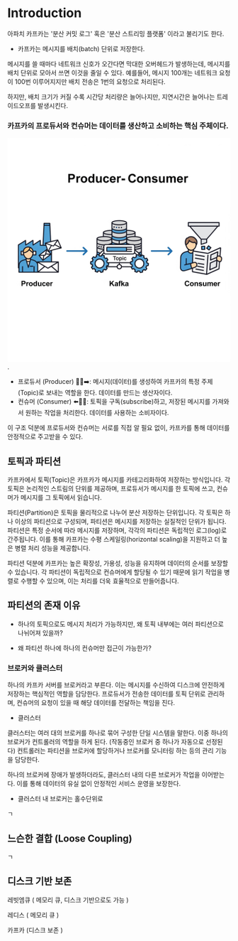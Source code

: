 # Introduction

아파치 카프카는 '분산 커밋 로그' 혹은 '분산 스트리밍 플랫폼' 이라고 불리기도 한다.&#x20;



* 카프카는 메시지를 배치(batch) 단위로 저장한다.

메시지를 쓸 때마다 네트워크 신호가 오간다면 막대한 오버헤드가 발생하는데, 메시지를 배치 단위로 모아서 쓰면 이것을 줄일 수 있다. 예를들어, 메시지 100개는 네트워크 요청이 100번 이루어지지만 배치 전송은 1번의 요청으로 처리된다.

&#x20;하지만, 배치 크기가 커질 수록 시간당 처리량은 늘어나지만, 지연시간은 늘어나는 트레이드오프를 발생시킨다.



### 카프카의 프로듀서와 컨슈머는 데이터를 생산하고 소비하는 핵심 주체이다.

![](../../.gitbook/assets/Gemini_Generated_Image_vixgp2vixgp2vixg.jpg).



* 프로듀서 (Producer) 🧑‍💻➡️: 메시지(데이터)를 생성하여 카프카의 특정 주제(Topic)로 보내는 역할을 한다. 데이터를 만드는 생산자이다.
* 컨슈머 (Consumer) ⬅️🧑‍🔧: 토픽을 구독(subscribe)하고, 저장된 메시지를 가져와서 원하는 작업을 처리한다. 데이터를 사용하는 소비자이다.

이 구조 덕분에 프로듀서와 컨슈머는 서로를 직접 알 필요 없이, 카프카를 통해 데이터를 안정적으로 주고받을 수 있다.





## 토픽과 파티션

카프카에서 토픽(Topic)은 카프카가 메시지를 카테고리화하여 저장하는 방식입니다. 각 토픽은 논리적인 스트림의 단위를 제공하며, 프로듀서가 메시지를 한 토픽에 쓰고, 컨슈머가 메시지를 그 토픽에서 읽습니다.

파티션(Partition)은 토픽을 물리적으로 나누어 분산 저장하는 단위입니다. 각 토픽은 하나 이상의 파티션으로 구성되며, 파티션은 메시지를 저장하는 실질적인 단위가 됩니다. 파티션은 특정 순서에 따라 메시지를 저장하며, 각각의 파티션은 독립적인 로그(log)로 간주됩니다. 이를 통해 카프카는 수평 스케일링(horizontal scaling)을 지원하고 더 높은 병렬 처리 성능을 제공합니다.

파티션 덕분에 카프카는 높은 확장성, 가용성, 성능을 유지하며 데이터의 순서를 보장할 수 있습니다. 각 파티션이 독립적으로 컨슈머에게 할당될 수 있기 때문에 읽기 작업을 병렬로 수행할 수 있으며, 이는 처리를 더욱 효율적으로 만들어줍니다.

## 파티션의 존재 이유

* 하나의 토픽으로도 메시지 처리가 가능하지만, 왜 토픽 내부에는 여러 파티션으로 나뉘어져 있을까?&#x20;





* 왜 파티션 하나에 하나의 컨슈머만 접근이 가능한가?





### 브로커와 클러스터

하나의 카프카 서버를 브로커라고 부른다. 이는 메시지를 수신하여 디스크에 안전하게 저장하는 핵심적인 역할을 담당한다. 프로듀서가 전송한 데이터를 토픽 단위로 관리하며, 컨슈머의 요청이 있을 때 해당 데이터를 전달하는 책임을 진다.

* 클러스터

클러스터는 여러 대의 브로커를 하나로 묶어 구성한 단일 시스템을 말한다. 이중 하나의 브로커가 컨트롤러의 역할을 하게 된다. (작동중인 브로커 중 하나가 자동으로 선정된다)  컨트롤러는 파티션을 브로커에 할당하거나 브로커를 모니터링 하는 등의 관리 기능을 담당한다.

하나의 브로커에 장애가 발생하더라도, 클러스터 내의 다른 브로커가 작업을 이어받는다. 이를 통해 데이터의 유실 없이 안정적인 서비스 운영을 보장한다.

* 클러스터 내 브로커는 홀수단위로

ㄱ





## 느슨한 결합 (Loose Coupling)

ㄱ



## 디스크 기반 보존

레빗엠큐 ( 메모리 큐, 디스크 기반으로도 가능 )

레디스 ( 메모리 큐 )

카프카 (디스크 보존 )

